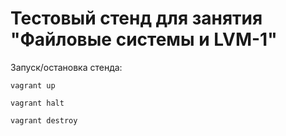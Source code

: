 # Тестовый стенд для занятия "Файловые системы и LVM-1"

Запуск/остановка стенда:

```
vagrant up

vagrant halt

vagrant destroy
```